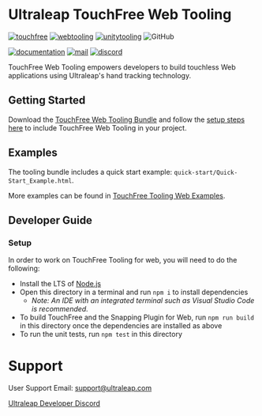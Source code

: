 <!--links-->

[discord]: https://discord.com/invite/3VCndThqxS 'Discord Server'
[touchfree]: https://developer.leapmotion.com/touchfree 'TouchFree Download'
[web]: https://developer.leapmotion.com/touchfree-tooling-for-web 'TouchFree Web Tooling'
[unity]: https://developer.leapmotion.com/touchfree-tooling-unity 'TouchFree Unity Tooling'
[download]: https://developer.leapmotion.com/touchfree-tooling-for-web 'Ultraleap TouchFree Web Tooling Bundle Download'
[documentation]: https://docs.ultraleap.com/touchfree-user-manual/tooling-for-web.html 'Ultraleap TouchFree Web Tooling Documentation'
[setup]: https://docs.ultraleap.com/touchfree-user-manual/tooling-for-web.html#setup 'Ultraleap TouchFree Web Tooling Setup Documentation'
[examples]: https://github.com/ultraleap/TouchFree-Tooling-Examples/tree/develop/Examples-Web 'Ultraleap TouchFree Tooling Web Examples'

<!--content-->

# Ultraleap TouchFree Web Tooling

[![touchfree](https://img.shields.io/badge/TouchFree-00cf75)][touchfree]
[![webtooling](https://img.shields.io/badge/Web%20Tooling-00cf75)][web]
[![unitytooling](https://img.shields.io/badge/Unity%20Tooling-00cf75)][unity]
![GitHub](https://img.shields.io/github/license/ultraleap/TouchFreeWebTooling)

[![documentation](https://img.shields.io/badge/Documentation-docs.ultraleap.com-e47400)][documentation]
[![mail](https://img.shields.io/badge/Email%20Support%20-%20support%40ultraleap.com-7535de)](mailto:support@ultraleap.com)
[![discord](https://img.shields.io/badge/Ultraleap%20Developer%20Discord-7535de)][discord]

TouchFree Web Tooling empowers developers to build touchless Web applications using Ultraleap's hand tracking technology.

## Getting Started

Download the [TouchFree Web Tooling Bundle][download] and follow the [setup steps here][setup] to include TouchFree Web Tooling in your project.

## Examples

The tooling bundle includes a quick start example: `quick-start/Quick-Start_Example.html`.

More examples can be found in [TouchFree Tooling Web Examples][examples].

## Developer Guide

### Setup

In order to work on TouchFree Tooling for web, you will need to do the following:

- Install the LTS of [Node.js](https://nodejs.org/en/download/)
- Open this directory in a terminal and run `npm i` to install dependencies
  - _Note: An IDE with an integrated terminal such as Visual Studio Code is recommended._
- To build TouchFree and the Snapping Plugin for Web, run `npm run build` in this directory once the dependencies are installed as above
- To run the unit tests, run `npm test` in this directory

# Support

User Support Email: support@ultraleap.com

[Ultraleap Developer Discord][discord]
